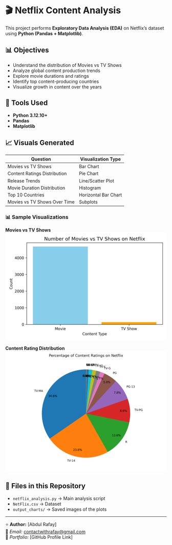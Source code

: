 # 🎬 Netflix Content Analysis

This project performs **Exploratory Data Analysis (EDA)** on Netflix’s dataset using **Python (Pandas + Matplotlib)**.

## 📊 Objectives
- Understand the distribution of Movies vs TV Shows  
- Analyze global content production trends  
- Explore movie durations and ratings  
- Identify top content-producing countries  
- Visualize growth in content over the years  

## 🧰 Tools Used
- **Python 3.12.10+**
- **Pandas**
- **Matplotlib**

## 📈 Visuals Generated
| Question | Visualization Type |
|-----------|--------------------|
| Movies vs TV Shows | Bar Chart |
| Content Ratings Distribution | Pie Chart |
| Release Trends | Line/Scatter Plot |
| Movie Duration Distribution | Histogram |
| Top 10 Countries | Horizontal Bar Chart |
| Movies vs TV Shows Over Time | Subplots |


### 📊 Sample Visualizations

**Movies vs TV Shows**
![Movies vs TV Shows](output_charts/movies_vs_tvshows.png)

**Content Rating Distribution**
![Content Ratings](output_charts/content_ratings_pie.png)



## 📂 Files in this Repository
- `netflix_analysis.py` → Main analysis script  
- `NetFlix.csv` → Dataset  
- `output_charts/` → Saved images of the plots  

---

⭐ **Author:** [Abdul Rafay]  
📧 *Email:* contactwithrafay@gmail.com  
💼 *Portfolio:* [GitHub Profile Link]
